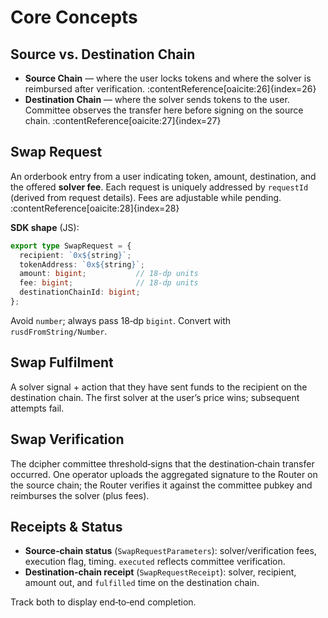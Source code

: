 # Core Concepts

## Source vs. Destination Chain
- **Source Chain** — where the user locks tokens and where the solver is reimbursed after verification. :contentReference[oaicite:26]{index=26}
- **Destination Chain** — where the solver sends tokens to the user. Committee observes the transfer here before signing on the source chain. :contentReference[oaicite:27]{index=27}

## Swap Request
An orderbook entry from a user indicating token, amount, destination, and the offered **solver fee**. Each request is uniquely addressed by `requestId` (derived from request details). Fees are adjustable while pending. :contentReference[oaicite:28]{index=28}

**SDK shape** (JS):  
```ts
export type SwapRequest = {
  recipient: `0x${string}`;
  tokenAddress: `0x${string}`;
  amount: bigint;           // 18‑dp units
  fee: bigint;              // 18‑dp units
  destinationChainId: bigint;
};
```

Avoid `number`; always pass 18‑dp `bigint`. Convert with `rusdFromString/Number`.  

## Swap Fulfilment

A solver signal + action that they have sent funds to the recipient on the destination chain. The first solver at the user’s price wins; subsequent attempts fail. 

## Swap Verification

The dcipher committee threshold‑signs that the destination‑chain transfer occurred. One operator uploads the aggregated signature to the Router on the source chain; the Router verifies it against the committee pubkey and reimburses the solver (plus fees). 

## Receipts & Status

* **Source‑chain status** (`SwapRequestParameters`): solver/verification fees, execution flag, timing. `executed` reflects committee verification. 
* **Destination‑chain receipt** (`SwapRequestReceipt`): solver, recipient, amount out, and `fulfilled` time on the destination chain. 

Track both to display end‑to‑end completion. 

